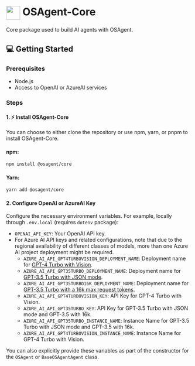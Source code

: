 # <img align="center" src="https://github.com/francedot/OSAgent/blob/main/img/logo.png?raw=true" width="38"> OSAgent-Core

Core package used to build AI agents with OSAgent.

## 💻 Getting Started

### Prerequisites

- Node.js
- Access to OpenAI or AzureAI services

### Steps

#### 1. ⚡️ Install OSAgent-Core

You can choose to either clone the repository or use npm, yarn, or pnpm to install OSAgent-Core.

#### npm:
```bash
npm install @osagent/core
```

#### Yarn:
```bash
yarn add @osagent/core
```

#### 2. Configure OpenAI or AzureAI Key

Configure the necessary environment variables. For example, locally through `.env.local` (requires `dotenv` package):

- `OPENAI_API_KEY`: Your OpenAI API key.
- For Azure AI API keys and related configurations, note that due to the regional availability of different classes of models, more than one Azure AI project deployment might be required.
  - `AZURE_AI_API_GPT4TURBOVISION_DEPLOYMENT_NAME`: Deployment name for [GPT-4 Turbo with Vision](https://learn.microsoft.com/en-us/azure/ai-services/openai/how-to/gpt-with-vision).
  - `AZURE_AI_API_GPT35TURBO_DEPLOYMENT_NAME`: Deployment name for [GPT-3.5 Turbo with JSON mode](https://learn.microsoft.com/en-us/azure/ai-services/openai/how-to/json-mode).
  - `AZURE_AI_API_GPT35TURBO16K_DEPLOYMENT_NAME`: Deployment name for [GPT-3.5 Turbo with a 16k max request tokens](https://learn.microsoft.com/en-us/azure/ai-services/openai/concepts/models#gpt-35).
  - `AZURE_AI_API_GPT4TURBOVISION_KEY`: API Key for GPT-4 Turbo with Vision.
  - `AZURE_AI_API_GPT35TURBO_KEY`: API Key for GPT-3.5 Turbo with JSON mode and GPT-3.5 with 16k.
  - `AZURE_AI_API_GPT35TURBO_INSTANCE_NAME`: Instance Name for GPT-3.5 Turbo with JSON mode and GPT-3.5 with 16k.
  - `AZURE_AI_API_GPT4TURBOVISION_INSTANCE_NAME`: Instance Name for GPT-4 Turbo with Vision.

You can also explicitly provide these variables as part of the constructor for the `OSAgent` or `BaseOSAgentAgent` class.